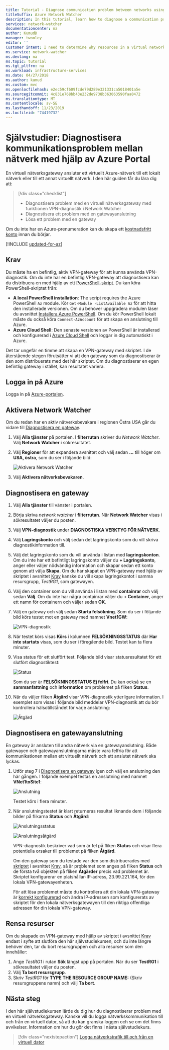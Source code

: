 ```yaml
---
title: Tutorial - Diagnose communication problem between networks using the Azure portal
titleSuffix: Azure Network Watcher
description: In this tutorial, learn how to diagnose a communication problem between an Azure virtual network connected to an on-premises, or other virtual network, through an Azure virtual network gateway, using Network Watcher's VPN diagnostics capability.
services: network-watcher
documentationcenter: na
author: KumudD
manager: twooley
editor: ''
Customer intent: I need to determine why resources in a virtual network can't communicate with resources in a different network.
ms.service: network-watcher
ms.devlang: na
ms.topic: tutorial
ms.tgt_pltfrm: na
ms.workload: infrastructure-services
ms.date: 04/27/2018
ms.author: kumud
ms.custom: mvc
ms.openlocfilehash: e2ec59cf609fcde79d289e321331ca5018401a5e
ms.sourcegitcommit: 4c831e768bb43e232de9738b363063590faa0472
ms.translationtype: MT
ms.contentlocale: sv-SE
ms.lasthandoff: 11/23/2019
ms.locfileid: "74419732"
---
```

# <a name="tutorial-diagnose-a-communication-problem-between-networks-using-the-azure-portal"></a>Självstudier: Diagnostisera kommunikationsproblem mellan nätverk med hjälp av Azure Portal

En virtuell nätverksgateway ansluter ett virtuellt Azure-nätverk till ett lokalt nätverk eller till ett annat virtuellt nätverk. I den här guiden får du lära dig att:

> [!div class="checklist"]
> * Diagnostisera problem med en virtuell nätverksgateway med funktionen VPN-diagnostik i Network Watcher
> * Diagnostisera ett problem med en gatewayanslutning
> * Lösa ett problem med en gateway

Om du inte har en Azure-prenumeration kan du skapa ett [kostnadsfritt konto](https://azure.microsoft.com/free/?WT.mc_id=A261C142F) innan du börjar.


[!INCLUDE [updated-for-az](../../includes/updated-for-az.md)]

## <a name="prerequisites"></a>Krav

Du måste ha en befintlig, aktiv VPN-gateway för att kunna använda VPN-diagnostik. Om du inte har en befintlig VPN-gateway att diagnostisera kan du distribuera en med hjälp av ett [PowerShell-skript](../vpn-gateway/scripts/vpn-gateway-sample-site-to-site-powershell.md?toc=%2fazure%2fnetwork-watcher%2ftoc.json). Du kan köra PowerShell-skriptet från:
- **A local PowerShell installation**: The script requires the Azure PowerShell `Az` module. Kör `Get-Module -ListAvailable Az` för att hitta den installerade versionen. Om du behöver uppgradera modulen läser du avsnittet [Installera Azure PowerShell](/powershell/azure/install-Az-ps). Om du kör PowerShell lokalt måste du också köra `Connect-AzAccount` för att skapa en anslutning till Azure.
- **Azure Cloud Shell**: Den senaste versionen av PowerShell är installerad och konfigurerad i [Azure Cloud Shell](https://shell.azure.com/powershell) och loggar in dig automatiskt i Azure.

Det tar ungefär en timme att skapa en VPN-gateway med skriptet. I de återstående stegen förutsätter vi att den gateway som du diagnostiserar är den som distribuerats med det här skriptet. Om du diagnostiserar en egen befintlig gateway i stället, kan resultatet variera.

## <a name="sign-in-to-azure"></a>Logga in på Azure

Logga in på [Azure-portalen](https://portal.azure.com).

## <a name="enable-network-watcher"></a>Aktivera Network Watcher

Om du redan har en aktiv nätverksbevakare i regionen Östra USA går du vidare till [Diagnostisera en gateway](#diagnose-a-gateway).

1. Välj **Alla tjänster** på portalen. I **filterrutan** skriver du *Network Watcher*. Välj **Network Watcher** i sökresultatet.
2. Välj **Regioner** för att expandera avsnittet och välj sedan **...** till höger om **USA, östra**, som du ser i följande bild:

    ![Aktivera Network Watcher](./media/diagnose-communication-problem-between-networks/enable-network-watcher.png)

3. Välj **Aktivera nätverksbevakaren**.

## <a name="diagnose-a-gateway"></a>Diagnostisera en gateway

1. Välj **Alla tjänster** till vänster i portalen.
2. Börja skriva *network watcher* i **filterrutan**. När **Network Watcher** visas i sökresultatet väljer du posten.
3. Välj **VPN-diagnostik** under **DIAGNOSTISKA VERKTYG FÖR NÄTVERK**.
4. Välj **Lagringskonto** och välj sedan det lagringskonto som du vill skriva diagnostikinformation till.
5. Välj det lagringskonto som du vill använda i listan med **lagringskonton**. Om du inte har ett befintligt lagringskonto väljer du **+ Lagringskonto**, anger eller väljer nödvändig information och skapar sedan ett konto genom att välja **Skapa**. Om du har skapat en VPN-gateway med hjälp av skriptet i avsnittet [Krav](#prerequisites) kanske du vill skapa lagringskontot i samma resursgrupp, *TestRG1*, som gatewayen.
6. Välj den container som du vill använda i listan med **containrar** och välj sedan **Välj**. Om du inte har några containrar väljer du **+ Container**, anger ett namn för containern och väljer sedan **OK**.
7. Välj en gateway och välj sedan **Starta felsökning**. Som du ser i följande bild körs testet mot en gateway med namnet **Vnet1GW**:

    ![VPN-diagnostik](./media/diagnose-communication-problem-between-networks/vpn-diagnostics.png)

8. När testet körs visas **Körs** i kolumnen **FELSÖKNINGSSTATUS** där **Har inte startats** visas, som du ser i föregående bild. Testet kan ta flera minuter.
9. Visa status för ett slutfört test. Följande bild visar statusresultatet för ett slutfört diagnostiktest:

    ![Status](./media/diagnose-communication-problem-between-networks/status.png)

    Som du ser är **FELSÖKNINGSSTATUS** **Ej felfri**. Du kan också se en **sammanfattning** och **information** om problemet på fliken **Status**.
10. När du väljer fliken **Åtgärd** visar VPN-diagnostik ytterligare information. I exemplet som visas i följande bild meddelar VPN-diagnostik att du bör kontrollera hälsotillståndet för varje anslutning:

    ![Åtgärd](./media/diagnose-communication-problem-between-networks/action.png)

## <a name="diagnose-a-gateway-connection"></a>Diagnostisera en gatewayanslutning

En gateway är ansluten till andra nätverk via en gatewayanslutning. Både gatewayen och gatewayanslutningarna måste vara felfria för att kommunikationen mellan ett virtuellt nätverk och ett anslutet nätverk ska lyckas.

1. Utför steg 7 i [Diagnostisera en gateway](#diagnose-a-gateway) igen och välj en anslutning den här gången. I följande exempel testas en anslutning med namnet **VNet1toSite1**:

    ![Anslutning](./media/diagnose-communication-problem-between-networks/connection.png)

    Testet körs i flera minuter.
2. När anslutningstestet är klart returneras resultat liknande dem i följande bilder på flikarna **Status** och **Åtgärd**:

    ![Anslutningsstatus](./media/diagnose-communication-problem-between-networks/connection-status.png)

    ![Anslutningsåtgärd](./media/diagnose-communication-problem-between-networks/connection-action.png)

    VPN-diagnostik beskriver vad som är fel på fliken **Status** och visar flera potentiella orsaker till problemet på fliken **Åtgärd**.

    Om den gateway som du testade var den som distribuerades med [skriptet](../vpn-gateway/scripts/vpn-gateway-sample-site-to-site-powershell.md?toc=%2fazure%2fnetwork-watcher%2ftoc.json) i avsnittet [Krav](#prerequisites), så är problemet som anges på fliken **Status** och de första två objekten på fliken **Åtgärder** precis vad problemet är. Skriptet konfigurerar en platshållar-IP-adress, 23.99.221.164, för den lokala VPN-gatewayenheten.

    För att lösa problemet måste du kontrollera att din lokala VPN-gateway är [korrekt konfigurerad](../vpn-gateway/vpn-gateway-about-vpn-devices.md?toc=%2fazure%2fnetwork-watcher%2ftoc.json) och ändra IP-adressen som konfigurerats av skriptet för den lokala nätverksgatewayen till den riktiga offentliga adressen för din lokala VPN-gateway.

## <a name="clean-up-resources"></a>Rensa resurser

Om du skapade en VPN-gateway med hjälp av skriptet i avsnittet [Krav](#prerequisites) endast i syfte att slutföra den här självstudiekursen, och du inte längre behöver den, tar du bort resursgruppen och alla resurser som den innehåller:

1. Ange *TestRG1* i rutan **Sök** längst upp på portalen. När du ser **TestRG1** i sökresultatet väljer du posten.
2. Välj **Ta bort resursgrupp**.
3. Skriv *TestRG1* för **TYPE THE RESOURCE GROUP NAME:** (Skriv resursgruppens namn) och välj **Ta bort**.

## <a name="next-steps"></a>Nästa steg

I den här självstudiekursen lärde du dig hur du diagnostiserar problem med en virtuell nätverksgateway. Kanske vill du logga nätverkskommunikation till och från en virtuell dator, så att du kan granska loggen och se om det finns avvikelser. Information om hur du gör det finns i nästa självstudiekurs.

> [!div class="nextstepaction"]
> [Logga nätverkstrafik till och från en virtuell dator](network-watcher-nsg-flow-logging-portal.md)
